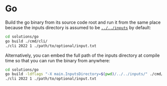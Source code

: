 # Go

Build the go binary from its source code root and run it from the same place
because the inputs directory is assumed to be [`../../inputs`](../../inputs/)
by default:

```bash
cd solutions/go
go build ./cmd/cli/
./cli 2022 1 ./path/to/optional/input.txt
```

Alternatively, you can embed the full path of the inputs directory at compile
time so that you can run the binary from anywhere:

```bash
cd solutions/go
go build -ldflags "-X main.InputsDirectory=$(pwd)/../../inputs/" ./cmd/cli/
./cli 2022 1 ./path/to/optional/input.txt
```
